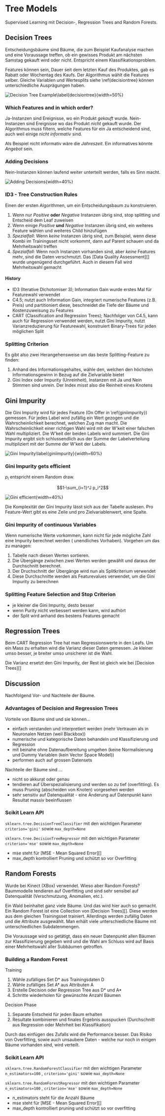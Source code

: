 # Tree Models

Supervised Learning mit Decision-, Regression Trees and Random Forests.

## Decision Trees

Entscheidungsbäume sind Bäume, die zum Beispiel Kaufanalyse machen und eine Voraussage treffen, ob
ein gewisses Produkt am nächsten Samstag gekauft wird oder nicht. Entspricht einem
Klassifikationsproblem.

Features können sein, Dauer seit dem letzten Kauf des Produktes, gab es Rabatt oder Wochentag des
Kaufs. Der Algorithmus wählt die Features selber. Gleiche Variablen und Wertesplits siehe
\ref{decisiontree} können unterschiedliche Ausprägungen haben.

![Decision Tree Example\label{decisiontree}](images/decisiontree.png){width=50%}

### Which Features and in which order?

Ja-Instanzen sind Ereignisse, wo ein Produkt *gekauft* wurde. Nein-Instanzen sind Ereignisse wo das
Produkt *nicht* gekauft wurde. Der Algorithmus muss filtern, welche Features für ein Ja entscheidend
sind, auch weil einige *nicht informativ* sind.

Als Beispiel nicht informativ wäre die *Jahreszeit*. Ein informatives könnte *Angebot* sein.

### Adding Decisions

Nein-Instanzen können laufend weiter unterteilt werden, falls es Sinn macht.

![Adding Decisions](images/addingdecisions.png){width=40%}

### ID3 - Tree Construction Rules

Einen der ersten Algorithmen, um ein Entscheidungsbaum zu konstruieren.

1. Wenn nur *Positive* **oder** *Negative* Instanzen übrig sind, stop splitting und Entscheid dem
   Leaf zuweisen
1. Wenn einige *Positive* **und** *Negative* Instanzen übrig sind, ein weiteres Feature wählen und
   weiteres Child hinzufügen
1. *Spezialfall*: Wenn *keine* Instanzen übrig sind, zum Beispiel, wenn diese Kombi im Trainingsset
   nicht vorkommt, dann auf Parent schauen und da Mehrheitswahl treffen
1. *Spezialfall*: Wenn noch Instanzen vorhanden sind, aber *keine* Features mehr, sind die Daten
   verschmutzt. Das [Data Quality Assessment][] wurde ungenügend durchgeführt. Auch in diesem Fall
   wird Mehrheitswahl gemacht

#### History

* ID3 (Iterative Dichotomiser 3); Information Gain wurde erstes Mal für Featurewahl verwendet
* C4.5; nutzt auch Information Gain, integriert numerische Features (z.B. Preis) und partitioniert
  diese, beschneidet die Tiefe der Bäume und Kostenzuweisung zu Features
* CART (Classification and Regression Trees); Nachfolger von C4.5, kann auch für Regression
  verwendet werden, nutzt Gini Impurity, nutzt Varianzreduzierung für Featurewahl, konstruiert
  Binary-Trees für jeden möglichen Split

### Splitting Criterion

Es gibt also zwei Herangehensweise um das beste Splitting-Feature zu finden:

1. Anhand des Informationsgehaltes, wähle den, welchen den höchsten Informationsgewinn in Bezug auf
   die Zielvariable bietet
1. Gini Index oder Impurity (Unreinheit), Instanzen mit Ja und Nein Stimmen sind unrein. Der Index
   misst also die Reinheit eines Knotens

## Gini Impurity

Die Gini Impurity wird für jedes Feature (On Offer in \ref{giniimpurity}) gemessen. Für jedes Label
wird zufällig ein Wert gezogen und die Wahrscheinlichkeit berechnet, welchen Zug man macht. Die
Wahrscheinlichkeit einer richtigen Wahl wird mit der W'keit einer falschen Wahl multipliziert. Die
W'keit der beiden Labels wird summiert. Die Gini Impurity ergibt sich schlussendlich aus der Summe
der Labelverteilung multipliziert mit der Summe der W'keit der Labels.

![Gini Impurity\label{giniimpurity}](images/giniimpurity.png){width=60%}

### Gini Impurity gets efficient

$p_i$ entspricht einem Random draw.

$$1-\sum_{i=1}^J p_i^2$$

![Gini efficient](images/giniefficient.png){width=40%}

Die Komplexität der Gini Impurity lässt sich aus der Tabelle auslesen. Pro Feature-Wert gibt es eine
Zeile und pro Zielvariablenwert, eine Spalte.

### Gini Impurity of continuous Variables

Wenn numerische Werte vorkommen, kann nicht für jede mögliche Zahl eine Impurity berechnet werden (
unendliches Vorhaben). Vorgehen um das zu managen:

1. Tabelle nach diesen Werten sortieren.
1. Die Übergänge zwischen zwei Werten werden gewählt und daraus der Durchschnitt berechnet.
1. Der Druchschnitt der Übergänge wird nun als Splitkriterium verwendet
1. Diese Durchschnitte werden als Featurevalues verwendet, um die Gini Impurity zu berechnen

### Splitting Feature Selection and Stop Criterion

* je kleiner die Gini Impurity, desto besser
* wenn Purity nicht verbessert werden kann, wird aufhört
* der Split wird anhand des bestens Features gemacht

## Regression Trees

Beim CART Regression Tree hat man Regressionswerte in den Leafs. Um ein Mass zu erhalten wird die
Varianz dieser Daten gemessen. Je kleiner umso besser, je breiter umso unsicherer ist die Wahl.

Die Varianz ersetzt den Gini Impurity, der Rest ist gleich wie bei [Decision Trees][]

## Discussion

Nachfolgend Vor- und Nachteile der Bäume.

### Advantages of Decision and Regression Trees

Vorteile von Bäume sind und sie können...

* einfach verstanden und interpretiert werden (mehr Vertrauen als in Neuronalen Netzen (weil
  Blackbox))
* numerische und kategorische Daten behandeln und Klassifizierung und Regression
* mit beinahe ohne Datenaufbereitung umgehen (keine Normalisierung und Dummy Variablen (kein Vector
  Space Model))
* performen auch auf grossen Datensets

Nachteile der Bäume sind ...

* nicht so akkurat oder genau
* tendieren auf Überspezialisierung und werden so zu tief (overfitting). Es muss Pruning (abscheiden
  von Knoten) vorgesehen werden
* sehr sensitiv auf Datenqualität - eine Änderung auf Datenpunkt kann Resultat massiv beeinflussen

### Scikit Learn API

`sklearn.tree.DecisionTreeClassifier` mit den wichtigen Parameter `criterion='gini'`
sowie `max_depth=None`

`sklearn.tree.DecisionTreeRegressor` mit den wichtigen Parameter `criterion='mse'`
sowie `max_depth=None`

* mse steht für [MSE - Mean Squared Error][]
* max_depth kontrolliert Pruning und schützt so vor Overfitting

## Random Forests

Wurde bei Kinect (XBox) verwendet. Wieso aber Random Forests? Baummodelle tendieren auf Overfitting
und sind sehr sensibel auf Datenqualität (Verschmutzung, Anomalien, etc.).

Ein Wald beinhaltet ganz viele Bäume. Und das wird hier auch so gemacht. Ein Random Forest ist eine
Collection von [Decision Trees][]. Diese werden aus dem gleichen Trainingsset trainiert. Allerdings
werden zufällig Daten und die Attribute ausgewählt. Man erhält viele unterschiedliche Bäume mit
unterschiedlichen Subdatenmengen.

Die Voraussage wird so getätigt, dass ein neuer Datenpunkt allen Bäumen zur Klassifizierung gegeben
wird und die Wahl am Schluss wird auf Basis einer Mehrheitswahl aller Subbäumen getroffen.

### Building a Random Forest

Training

1. Wähle zufälliges Set D* aus Trainingsdaten D
1. Wähle zufälliges Set A* aus Attributen A
1. Erstelle Decision oder Regression Tree aus D* und A*
1. Schritte wiederholen für gewünschte Anzahl Bäumen

Decision Phase

1. Separate Entscheid für jeden Baum erhalten
1. Resultate kombinieren und finales Ergebnis ausspucken (Durchschnitt aus Regression oder Mehrheit
   bei Klassifikation)

Durch das einfügen des Zufalls wird die Performance besser. Das Risiko von Overfitting, sowie auch
unsaubere Daten - welche nur noch in einigen Bäume vorhanden sind, wird verteilt.

### Scikit Learn API

`sklearn.tree.RandomForestClassifier` mit den wichtigen Parameter `n_estimators=100`
, `criterion='gini'` sowie `max_depth=None`

`sklearn.tree.RandomForestRegressor` mit den wichtigen Parameter `n_estimators=100`
, `criterion='mse'`
sowie `max_depth=None`

* n_estimators steht für die Anzahl Bäume
* mse steht für [MSE - Mean Squared Error][]
* max_depth kontrolliert pruning und schützt so vor overfitting
